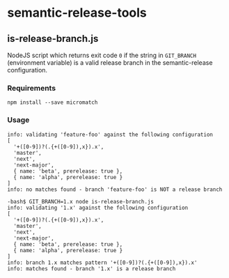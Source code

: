 # semantic-release-tools

## is-release-branch.js

NodeJS script which returns exit code `0` if the string in `GIT_BRANCH` (environment variable) is a valid release branch in the semantic-release configuration.

### Requirements

```
npm install --save micromatch
```

### Usage

```
info: validating 'feature-foo' against the following configuration
[
  '+([0-9])?(.{+([0-9]),x}).x',
  'master',
  'next',
  'next-major',
  { name: 'beta', prerelease: true },
  { name: 'alpha', prerelease: true }
]
info: no matches found - branch 'feature-foo' is NOT a release branch

-bash$ GIT_BRANCH=1.x node is-release-branch.js
info: validating '1.x' against the following configuration
[
  '+([0-9])?(.{+([0-9]),x}).x',
  'master',
  'next',
  'next-major',
  { name: 'beta', prerelease: true },
  { name: 'alpha', prerelease: true }
]
info: branch 1.x matches pattern '+([0-9])?(.{+([0-9]),x}).x'
info: matches found - branch '1.x' is a release branch
```

